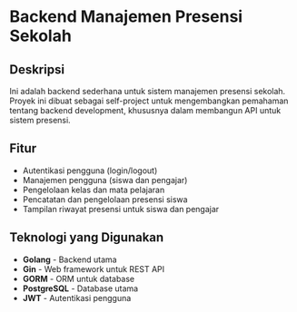 # Backend Manajemen Presensi Sekolah

## Deskripsi
Ini adalah backend sederhana untuk sistem manajemen presensi sekolah. Proyek ini dibuat sebagai self-project untuk mengembangkan pemahaman tentang backend development, khususnya dalam membangun API untuk sistem presensi.

## Fitur
- Autentikasi pengguna (login/logout)
- Manajemen pengguna (siswa dan pengajar)
- Pengelolaan kelas dan mata pelajaran
- Pencatatan dan pengelolaan presensi siswa
- Tampilan riwayat presensi untuk siswa dan pengajar

## Teknologi yang Digunakan
- **Golang** - Backend utama
- **Gin** - Web framework untuk REST API
- **GORM** - ORM untuk database
- **PostgreSQL** - Database utama
- **JWT** - Autentikasi pengguna